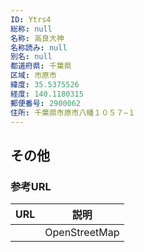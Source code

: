 ```yaml
---
ID: Ytrs4
総称: null
名称: 高良大神
名称読み: null
別名: null
都道府県: 千葉県
区域: 市原市
緯度: 35.5375526
経度: 140.1180315
郵便番号: 2900062
住所: 千葉県市原市八幡１０５７−１
---
```


## その他

### 参考URL

| URL | 説明          |
| --- | ------------- |
|     | OpenStreetMap |
